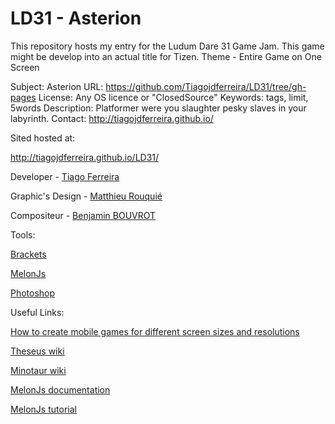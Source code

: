 # LD31 - Asterion
This repository hosts my entry for the Ludum Dare 31 Game Jam. This game might be develop into an actual title for Tizen.
Theme - Entire Game on One Screen

Subject: Asterion
URL: https://github.com/Tiagojdferreira/LD31/tree/gh-pages
License: Any OS licence or "ClosedSource"
Keywords: tags, limit, 5words
Description: Platformer were you slaughter pesky slaves in your labyrinth. 
Contact: http://tiagojdferreira.github.io/

Sited hosted at:

http://tiagojdferreira.github.io/LD31/

Developer - [Tiago Ferreira](http://tiagojdferreira.github.io/)

Graphic's Design - [Matthieu Rouquié](www.matthieurouquie.com)

Compositeur - [Benjamin BOUVROT](www.benjaminbouvrot.fr)


Tools:

[Brackets](http://brackets.io/)

[MelonJs](melonjs.org)

[Photoshop](http://www.photoshop.com/)

Useful Links:

[How to create mobile games for different screen sizes and resolutions](http://v-play.net/doc/vplay-different-screen-sizes/)

[Theseus wiki](http://en.wikipedia.org/wiki/Theseus#The_myth_of_Theseus_and_the_Minotaur)

[Minotaur wiki](http://en.wikipedia.org/wiki/Minotaur)

[MelonJs documentation](http://melonjs.github.io/docs/)

[MelonJs tutorial](http://melonjs.github.io/tutorial-platformer/)
